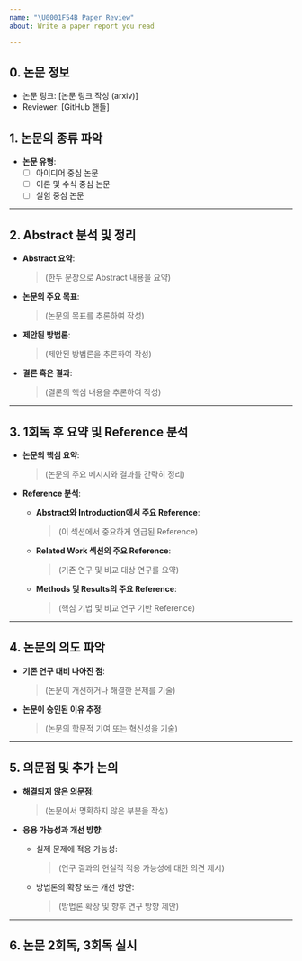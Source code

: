 ```yaml
---
name: "\U0001F54B Paper Review"
about: Write a paper report you read

---
```


## 0. 논문 정보
- 논문 링크: [논문 링크 작성 (arxiv)]
- Reviewer: [GitHub 핸들]

## 1. 논문의 종류 파악
- **논문 유형**:  
  - [ ] 아이디어 중심 논문  
  - [ ] 이론 및 수식 중심 논문  
  - [ ] 실험 중심 논문  

---

## 2. Abstract 분석 및 정리

- **Abstract 요약**:  
  > (한두 문장으로 Abstract 내용을 요약)

- **논문의 주요 목표**:  
  > (논문의 목표를 추론하여 작성)  

- **제안된 방법론**:  
  > (제안된 방법론을 추론하여 작성)  

- **결론 혹은 결과**:  
  > (결론의 핵심 내용을 추론하여 작성)  

---

## 3. 1회독 후 요약 및 Reference 분석
- **논문의 핵심 요약**:  
  > (논문의 주요 메시지와 결과를 간략히 정리)

- **Reference 분석**:  
  - **Abstract와 Introduction에서 주요 Reference**:  
    > (이 섹션에서 중요하게 언급된 Reference)  
  - **Related Work 섹션의 주요 Reference**:  
    > (기존 연구 및 비교 대상 연구를 요약)  
  - **Methods 및 Results의 주요 Reference**:  
    > (핵심 기법 및 비교 연구 기반 Reference)  

---

## 4. 논문의 의도 파악
- **기존 연구 대비 나아진 점**:  
  > (논문이 개선하거나 해결한 문제를 기술)  

- **논문이 승인된 이유 추정**:  
  > (논문의 학문적 기여 또는 혁신성을 기술)

---

## 5. 의문점 및 추가 논의
- **해결되지 않은 의문점**:  
  > (논문에서 명확하지 않은 부분을 작성)  

- **응용 가능성과 개선 방향**:  
  - 실제 문제에 적용 가능성:  
    > (연구 결과의 현실적 적용 가능성에 대한 의견 제시)  
  - 방법론의 확장 또는 개선 방안:  
    > (방법론 확장 및 향후 연구 방향 제안)  

---

## 6. 논문 2회독, 3회독 실시